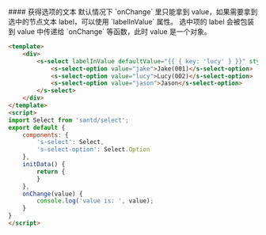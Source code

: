 <text lang="cn">
#### 获得选项的文本
默认情况下 `onChange` 里只能拿到 value，如果需要拿到选中的节点文本 label，可以使用 `labelInValue` 属性。
选中项的 label 会被包装到 value 中传递给 `onChange` 等函数，此时 value 是一个对象。
</text>

```html
<template>
    <div>
        <s-select labelInValue defaultValue="{{ { key: 'lucy' } }}" style="width: 120px;" on-change="onChange">
            <s-select-option value="jake">Jake(001)</s-select-option>
            <s-select-option value="lucy">Lucy(002)</s-select-option>
            <s-select-option value="jason">Jason</s-select-option>
        </s-select>
    </div>
</template>
<script>
import Select from 'santd/select';
export default {
    components: {
        's-select': Select,
        's-select-option': Select.Option
    },
    initData() {
        return {
        }
    },
    onChange(value) {
        console.log('value is: ', value);
    }
}
</script>
```
